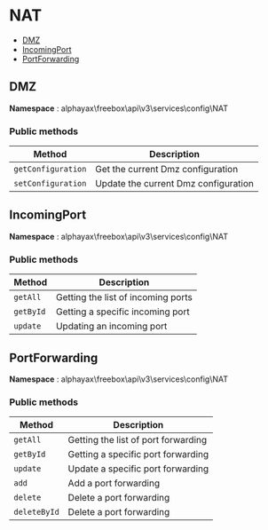 # NAT

- [DMZ](NAT.md#DMZ)
- [IncomingPort](NAT.md#IncomingPort)
- [PortForwarding](NAT.md#PortForwarding)


<a name="DMZ"></a>
## DMZ

**Namespace**  : alphayax\freebox\api\v3\services\config\NAT

### Public methods

| Method | Description |
|---|---|
| `getConfiguration` | Get the current Dmz configuration | 
| `setConfiguration` | Update the current Dmz configuration | 

<a name="IncomingPort"></a>
## IncomingPort

**Namespace**  : alphayax\freebox\api\v3\services\config\NAT

### Public methods

| Method | Description |
|---|---|
| `getAll` | Getting the list of incoming ports | 
| `getById` | Getting a specific incoming port | 
| `update` | Updating an incoming port | 

<a name="PortForwarding"></a>
## PortForwarding

**Namespace**  : alphayax\freebox\api\v3\services\config\NAT

### Public methods

| Method | Description |
|---|---|
| `getAll` | Getting the list of port forwarding | 
| `getById` | Getting a specific port forwarding | 
| `update` | Update a specific port forwarding | 
| `add` | Add a port forwarding | 
| `delete` | Delete a port forwarding | 
| `deleteById` | Delete a port forwarding | 
